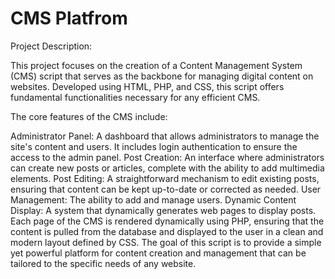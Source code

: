 # CMS Platfrom
 
Project Description:

This project focuses on the creation of a Content Management System (CMS) script that serves as the backbone for managing digital content on websites. Developed using HTML, PHP, and CSS, this script offers fundamental functionalities necessary for any efficient CMS.

The core features of the CMS include:

Administrator Panel: A dashboard that allows administrators to manage the site's content and users. It includes login authentication to ensure the access to the admin panel.
Post Creation: An interface where administrators can create new posts or articles, complete with the ability to add multimedia elements.
Post Editing: A straightforward mechanism to edit existing posts, ensuring that content can be kept up-to-date or corrected as needed.
User Management: The ability to add and manage users.
Dynamic Content Display: A system that dynamically generates web pages to display posts.
Each page of the CMS is rendered dynamically using PHP, ensuring that the content is pulled from the database and displayed to the user in a clean and modern layout defined by CSS. The goal of this script is to provide a simple yet powerful platform for content creation and management that can be tailored to the specific needs of any website.